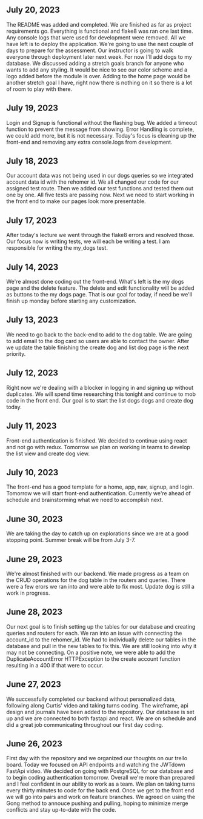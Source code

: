 ## July 20, 2023
The README was added and completed. We are finished as far as project requirements go. Everything is functional and flake8 was ran one last time. Any console logs that were used for development were removed. All we have left is to deploy the application. We're going to use the next couple of days to prepare for the assessment. Our instructor is going to walk everyone through deployment later next week. For now I'll add dogs to my database. We discussed adding a stretch goals branch for anyone who wants to add any styling. It would be nice to see our color scheme and a logo added before the module is over. Adding to the home page would be another stretch goal I have, right now there is nothing on it so there is a lot of room to play with there.


## July 19, 2023
Login and Signup is functional without the flashing bug. We added a timeout function to prevent the message from showing. Error Handling is complete, we could add more, but it is not necessary. Today's focus is cleaning up the front-end and removing any extra console.logs from development.


## July 18, 2023
Our account data was not being used in our dogs queries so we integrated account data id with the rehomer id. We all changed our code for our assigned test route. Then we added our test functions and tested them out one by one. All five tests are passing now. Next we need to start working in the front end to make our pages look more presentable.


## July 17, 2023
After today's lecture we went through the flake8 errors and resolved those. Our focus now is writing tests, we will each be writing a test. I am responsible for writing the my_dogs test.


## July 14, 2023
We're almost done coding out the front-end. What's left is the my dogs page and the delete feature. The delete and edit functionality will be added as buttons to the my dogs page. That is our goal for today, if need be we'll finish up monday before starting any customization.


## July 13, 2023
We need to go back to the back-end to add to the dog table. We are going to add email to the dog card so users are able to contact the owner. After we update the table finishing the create dog and list dog page is the next priority.


## July 12, 2023
Right now we're dealing with a blocker in logging in and signing up without duplicates. We will spend time researching this tonight and continue to mob code in the front end. Our goal is to start the list dogs dogs and create dog today.


## July 11, 2023
Front-end authentication is finished. We decided to continue using react and not go with redux. Tomorrow we plan on working in teams to develop the list view and create dog view.


## July 10, 2023
The front-end has a good template for a home, app, nav, signup, and login. Tomorrow we will start front-end authentication. Currently we're ahead of schedule and brainstorming what we need to accomplish next.


## June 30, 2023
We are taking the day to catch up on explorations since we are at a good stopping point. Summer break will be from July 3-7.


## June 29, 2023
We're almost finished with our backend. We made progress as a team on the CRUD operations for the dog table in the routers and queries. There were a few erors we ran into and were able to fix most. Update dog is still a work in progress.


## June 28, 2023
Our next goal is to finish setting up the tables for our database and creating queries and routers for each. We ran into an issue with connecting the account_id to the rehomer_id. We had to individually delete our tables in the database and pull in the new tables to fix this. We are still looking into why it may not be connecting. On a positive note, we were able to add the DuplicateAccountError HTTPException to the create account function resulting in a 400 if that were to occur.

## June 27, 2023
We successfully completed our backend without personalized data, following along Curtis' video and taking turns coding. The wireframe, api design and journals have been added to the repository. Our database is set up and we are connected to both fastapi and react. We are on schedule and did a great job communicating throughout our first day coding.


## June 26, 2023
First day with the repository and we organized our thoughts on our trello board. Today we focused on API endpoints and watching the JWTdown FastApi video. We decided on going with PostgreSQL for our database and to begin coding authentication tomorrow. Overall we're more than prepared and I feel confident in our ability to work as a team. We plan on taking turns every thirty minutes to code for the back end. Once we get to the front end we will go into pairs and work on feature branches. We agreed on using the Gong method to annouce pushing and pulling, hoping to minimize merge conflicts and stay up-to-date with the code.